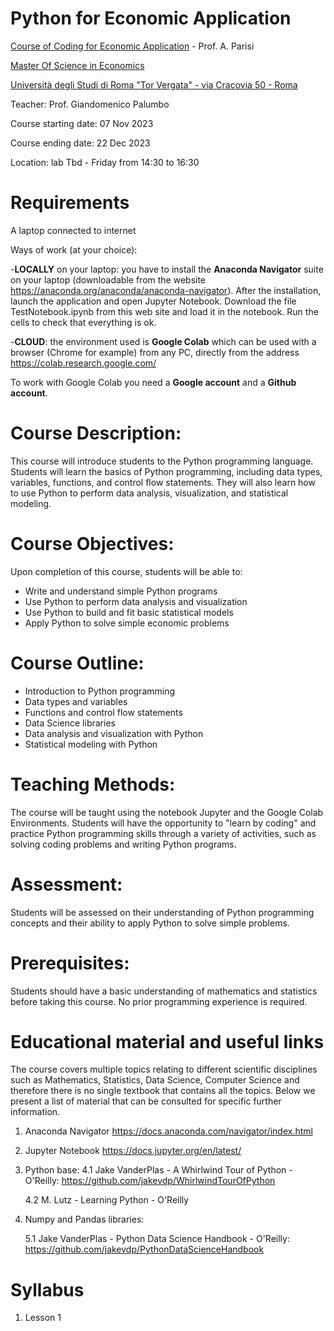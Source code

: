 # Python for Economic Application

[Course of Coding for Economic Application](https://economia.uniroma2.it/master-science/economics/corso/2021/) - Prof. A. Parisi

[Master Of Science in Economics ](https://economia.uniroma2.it/master-science/economics)

[Università degli Studi di Roma "Tor Vergata" - via Cracovia 50 - Roma ](http://web.uniroma2.it/en)

Teacher: Prof. Giandomenico Palumbo

Course starting date: 07 Nov 2023

Course ending date: 22 Dec 2023

Location: lab Tbd - Friday from 14:30 to 16:30

# Requirements
A laptop connected to internet

Ways of work (at your choice):

-**LOCALLY** on your laptop: you have to install the **Anaconda Navigator** suite on your laptop (downloadable from the website https://anaconda.org/anaconda/anaconda-navigator). After the installation, launch the application and open Jupyter Notebook. Download the file TestNotebook.ipynb from this web site and load it in the notebook. Run the cells to check that everything is ok.

-**CLOUD**: the environment used is **Google Colab** which can be used with a browser (Chrome for example) from any PC, directly from the address https://colab.research.google.com/

To work with Google Colab you need a **Google account** and a **Github account**.

# Course Description:

This course will introduce students to the Python programming language. Students will learn the basics of Python programming, including data types, variables, functions, and control flow statements. They will also learn how to use Python to perform data analysis, visualization, and statistical modeling.

# Course Objectives:
Upon completion of this course, students will be able to:

- Write and understand simple Python programs
- Use Python to perform data analysis and visualization
- Use Python to build and fit basic statistical models
- Apply Python to solve simple economic problems

# Course Outline:
- Introduction to Python programming
- Data types and variables
- Functions and control flow statements
- Data Science libraries
- Data analysis and visualization with Python
- Statistical modeling with Python

# Teaching Methods:
The course will be taught using the notebook Jupyter and the Google Colab Environments. Students will have the opportunity to "learn by coding" and practice Python programming skills through a variety of activities, such as solving coding problems and writing Python programs.

# Assessment:
Students will be assessed on their understanding of Python programming concepts and their ability to apply Python to solve simple problems.

# Prerequisites:
Students should have a basic understanding of mathematics and statistics before taking this course. No prior programming experience is required.
   
# Educational material and useful links
The course covers multiple topics relating to different scientific disciplines such as Mathematics, Statistics, Data Science, Computer Science and therefore there is no single textbook that contains all the topics.
Below we present a list of material that can be consulted for specific further information.

1. Anaconda Navigator
https://docs.anaconda.com/navigator/index.html
2. Jupyter Notebook
https://docs.jupyter.org/en/latest/
3. Python base:
    4.1 Jake VanderPlas - A Whirlwind Tour of Python - O'Reilly: https://github.com/jakevdp/WhirlwindTourOfPython

    4.2 M. Lutz - Learning Python - O'Reilly 
4.  Numpy and Pandas libraries:

    5.1 Jake VanderPlas - Python Data Science Handbook - O'Reilly: https://github.com/jakevdp/PythonDataScienceHandbook

# Syllabus

1. Lesson 1
